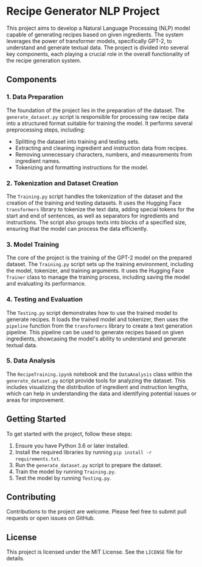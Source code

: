 # Recipe Generator NLP Project

This project aims to develop a Natural Language Processing (NLP) model capable of generating recipes based on given ingredients. The system leverages the power of transformer models, specifically GPT-2, to understand and generate textual data. The project is divided into several key components, each playing a crucial role in the overall functionality of the recipe generation system.

## Components

### 1. Data Preparation

The foundation of the project lies in the preparation of the dataset. The `generate_dataset.py` script is responsible for processing raw recipe data into a structured format suitable for training the model. It performs several preprocessing steps, including:

- Splitting the dataset into training and testing sets.
- Extracting and cleaning ingredient and instruction data from recipes.
- Removing unnecessary characters, numbers, and measurements from ingredient names.
- Tokenizing and formatting instructions for the model.

### 2. Tokenization and Dataset Creation

The `Training.py` script handles the tokenization of the dataset and the creation of the training and testing datasets. It uses the Hugging Face `transformers` library to tokenize the text data, adding special tokens for the start and end of sentences, as well as separators for ingredients and instructions. The script also groups texts into blocks of a specified size, ensuring that the model can process the data efficiently.

### 3. Model Training

The core of the project is the training of the GPT-2 model on the prepared dataset. The `Training.py` script sets up the training environment, including the model, tokenizer, and training arguments. It uses the Hugging Face `Trainer` class to manage the training process, including saving the model and evaluating its performance.

### 4. Testing and Evaluation

The `Testing.py` script demonstrates how to use the trained model to generate recipes. It loads the trained model and tokenizer, then uses the `pipeline` function from the `transformers` library to create a text generation pipeline. This pipeline can be used to generate recipes based on given ingredients, showcasing the model's ability to understand and generate textual data.

### 5. Data Analysis

The `RecipeTraining.ipynb` notebook and the `DataAnalysis` class within the `generate_dataset.py` script provide tools for analyzing the dataset. This includes visualizing the distribution of ingredient and instruction lengths, which can help in understanding the data and identifying potential issues or areas for improvement.

## Getting Started

To get started with the project, follow these steps:

1. Ensure you have Python 3.6 or later installed.
2. Install the required libraries by running `pip install -r requirements.txt`.
3. Run the `generate_dataset.py` script to prepare the dataset.
4. Train the model by running `Training.py`.
5. Test the model by running `Testing.py`.

## Contributing

Contributions to the project are welcome. Please feel free to submit pull requests or open issues on GitHub.

## License

This project is licensed under the MIT License. See the `LICENSE` file for details.